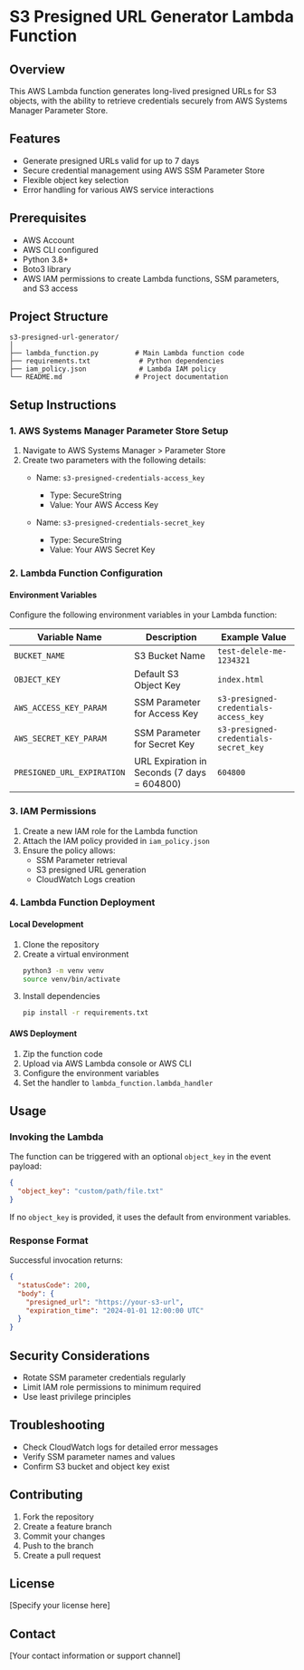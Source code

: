 # S3 Presigned URL Generator Lambda Function

## Overview

This AWS Lambda function generates long-lived presigned URLs for S3 objects, with the ability to retrieve credentials securely from AWS Systems Manager Parameter Store.

## Features

- Generate presigned URLs valid for up to 7 days
- Secure credential management using AWS SSM Parameter Store
- Flexible object key selection
- Error handling for various AWS service interactions

## Prerequisites

- AWS Account
- AWS CLI configured
- Python 3.8+
- Boto3 library
- AWS IAM permissions to create Lambda functions, SSM parameters, and S3 access

## Project Structure

```
s3-presigned-url-generator/
│
├── lambda_function.py         # Main Lambda function code
├── requirements.txt            # Python dependencies
├── iam_policy.json             # Lambda IAM policy
└── README.md                  # Project documentation
```

## Setup Instructions

### 1. AWS Systems Manager Parameter Store Setup

1. Navigate to AWS Systems Manager > Parameter Store
2. Create two parameters with the following details:
   - Name: `s3-presigned-credentials-access_key`
     - Type: SecureString
     - Value: Your AWS Access Key
   
   - Name: `s3-presigned-credentials-secret_key`
     - Type: SecureString
     - Value: Your AWS Secret Key

### 2. Lambda Function Configuration

#### Environment Variables

Configure the following environment variables in your Lambda function:

| Variable Name             | Description                               | Example Value          |
|---------------------------|-------------------------------------------|------------------------|
| `BUCKET_NAME`             | S3 Bucket Name                            | `test-delele-me-1234321` |
| `OBJECT_KEY`              | Default S3 Object Key                     | `index.html`           |
| `AWS_ACCESS_KEY_PARAM`    | SSM Parameter for Access Key              | `s3-presigned-credentials-access_key` |
| `AWS_SECRET_KEY_PARAM`    | SSM Parameter for Secret Key              | `s3-presigned-credentials-secret_key` |
| `PRESIGNED_URL_EXPIRATION`| URL Expiration in Seconds (7 days = 604800)| `604800`               |

### 3. IAM Permissions

1. Create a new IAM role for the Lambda function
2. Attach the IAM policy provided in `iam_policy.json`
3. Ensure the policy allows:
   - SSM Parameter retrieval
   - S3 presigned URL generation
   - CloudWatch Logs creation

### 4. Lambda Function Deployment

#### Local Development
1. Clone the repository
2. Create a virtual environment
   ```bash
   python3 -m venv venv
   source venv/bin/activate
   ```
3. Install dependencies
   ```bash
   pip install -r requirements.txt
   ```

#### AWS Deployment
1. Zip the function code
2. Upload via AWS Lambda console or AWS CLI
3. Configure the environment variables
4. Set the handler to `lambda_function.lambda_handler`

## Usage

### Invoking the Lambda

The function can be triggered with an optional `object_key` in the event payload:

```json
{
  "object_key": "custom/path/file.txt"
}
```

If no `object_key` is provided, it uses the default from environment variables.

### Response Format

Successful invocation returns:
```json
{
  "statusCode": 200,
  "body": {
    "presigned_url": "https://your-s3-url",
    "expiration_time": "2024-01-01 12:00:00 UTC"
  }
}
```

## Security Considerations

- Rotate SSM parameter credentials regularly
- Limit IAM role permissions to minimum required
- Use least privilege principles

## Troubleshooting

- Check CloudWatch logs for detailed error messages
- Verify SSM parameter names and values
- Confirm S3 bucket and object key exist

## Contributing

1. Fork the repository
2. Create a feature branch
3. Commit your changes
4. Push to the branch
5. Create a pull request

## License

[Specify your license here]

## Contact

[Your contact information or support channel]
